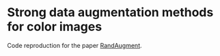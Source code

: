# Strong data augmentation methods for color images

Code reproduction for the paper [RandAugment](https://arxiv.org/abs/1909.13719v2).
